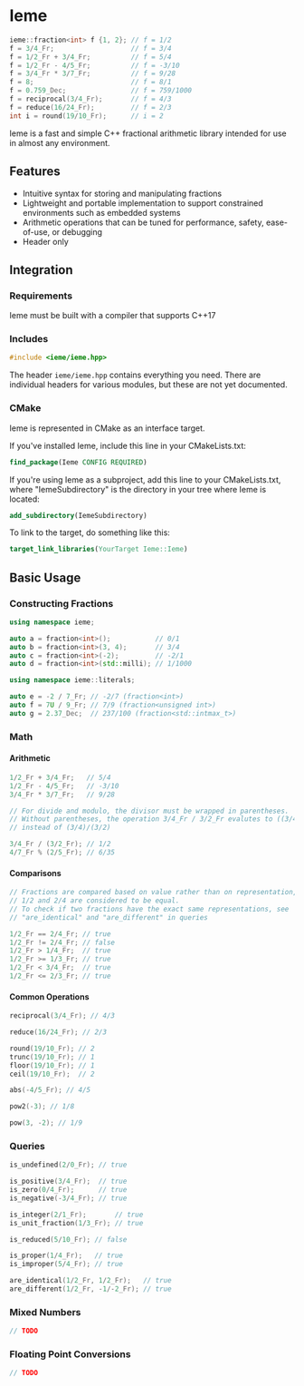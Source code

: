 # Ieme

```c++
ieme::fraction<int> f {1, 2}; // f = 1/2
f = 3/4_Fr;                   // f = 3/4
f = 1/2_Fr + 3/4_Fr;          // f = 5/4
f = 1/2_Fr - 4/5_Fr;          // f = -3/10
f = 3/4_Fr * 3/7_Fr;          // f = 9/28
f = 8;                        // f = 8/1
f = 0.759_Dec;                // f = 759/1000
f = reciprocal(3/4_Fr);       // f = 4/3
f = reduce(16/24_Fr);         // f = 2/3
int i = round(19/10_Fr);      // i = 2
```

Ieme is a fast and simple C++ fractional arithmetic library intended for use in almost any environment.

## Features

* Intuitive syntax for storing and manipulating fractions
* Lightweight and portable implementation to support constrained environments such as embedded systems
* Arithmetic operations that can be tuned for performance, safety, ease-of-use, or debugging
* Header only

## Integration

### Requirements

Ieme must be built with a compiler that supports C++17

### Includes

```c++
#include <ieme/ieme.hpp>
```

The header `ieme/ieme.hpp` contains everything you need. There are individual headers for various modules, but these are not yet documented.

### CMake

Ieme is represented in CMake as an interface target.

If you've installed Ieme, include this line in your CMakeLists.txt:

```cmake
find_package(Ieme CONFIG REQUIRED)
```

If you're using Ieme as a subproject, add this line to your CMakeLists.txt, where "IemeSubdirectory" is the directory in your tree where Ieme is located:

```cmake
add_subdirectory(IemeSubdirectory)
```

To link to the target, do something like this:

```cmake
target_link_libraries(YourTarget Ieme::Ieme)
```

## Basic Usage

### Constructing Fractions

```c++
using namespace ieme;

auto a = fraction<int>();           // 0/1
auto b = fraction<int>(3, 4);       // 3/4
auto c = fraction<int>(-2);         // -2/1
auto d = fraction<int>(std::milli); // 1/1000

using namespace ieme::literals;

auto e = -2 / 7_Fr; // -2/7 (fraction<int>)
auto f = 7U / 9_Fr; // 7/9 (fraction<unsigned int>)
auto g = 2.37_Dec;  // 237/100 (fraction<std::intmax_t>)
```

### Math

#### Arithmetic

```c++
1/2_Fr + 3/4_Fr;   // 5/4
1/2_Fr - 4/5_Fr;   // -3/10
3/4_Fr * 3/7_Fr;   // 9/28

// For divide and modulo, the divisor must be wrapped in parentheses.
// Without parentheses, the operation 3/4_Fr / 3/2_Fr evalutes to ((3/4)/3)/2
// instead of (3/4)/(3/2)

3/4_Fr / (3/2_Fr); // 1/2
4/7_Fr % (2/5_Fr); // 6/35
```

#### Comparisons

```c++
// Fractions are compared based on value rather than on representation, e.g.,
// 1/2 and 2/4 are considered to be equal.
// To check if two fractions have the exact same representations, see
// "are_identical" and "are_different" in queries

1/2_Fr == 2/4_Fr; // true
1/2_Fr != 2/4_Fr; // false
1/2_Fr > 1/4_Fr;  // true
1/2_Fr >= 1/3_Fr; // true
1/2_Fr < 3/4_Fr;  // true
1/2_Fr <= 2/3_Fr; // true
```

#### Common Operations

```c++
reciprocal(3/4_Fr); // 4/3

reduce(16/24_Fr); // 2/3

round(19/10_Fr); // 2
trunc(19/10_Fr); // 1
floor(19/10_Fr); // 1
ceil(19/10_Fr);  // 2

abs(-4/5_Fr); // 4/5

pow2(-3); // 1/8

pow(3, -2); // 1/9
```

### Queries

```c++
is_undefined(2/0_Fr); // true

is_positive(3/4_Fr);  // true
is_zero(0/4_Fr);      // true
is_negative(-3/4_Fr); // true

is_integer(2/1_Fr);       // true
is_unit_fraction(1/3_Fr); // true

is_reduced(5/10_Fr); // false

is_proper(1/4_Fr);   // true
is_improper(5/4_Fr); // true

are_identical(1/2_Fr, 1/2_Fr);   // true
are_different(1/2_Fr, -1/-2_Fr); // true
```

### Mixed Numbers

```c++
// TODO
```

### Floating Point Conversions

```c++
// TODO
```
